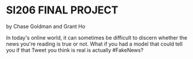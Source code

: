 # SI206 FINAL PROJECT
by Chase Goldman and Grant Ho

In today's online world, it can sometimes be difficult to discern whether the news you're reading is true or not. What if you had a model that could tell you if that Tweet you think is real is actually #FakeNews?
